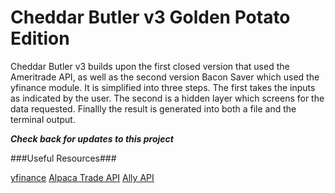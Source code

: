 # Cheddar Butler v3 Golden Potato Edition

Cheddar Butler v3 builds upon the first closed version that used the Ameritrade API,
as well as the second version Bacon Saver which used the yfinance module. It is 
simplified into three steps. The first takes the inputs as indicated by
the user. The second is a hidden layer which screens for the data requested. Finallly
the result is generated into both a file and the terminal output. 

***Check back for updates to this project***

###Useful Resources###

[yfinance](https://pypi.org/project/yfinance/)
[Alpaca Trade API](https://github.com/alpacahq/alpaca-trade-api-python)
[Ally API](https://www.ally.com/api/invest/documentation/getting-started/)
